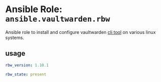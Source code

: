 
# Ansible Role:  `ansible.vaultwarden.rbw`

Ansible role to install and configure vaultwarden [cli tool](https://github.com/doy/rbw) on various linux systems.


## usage

```yaml
rbw_version: 1.10.1

rbw_state: present
```
